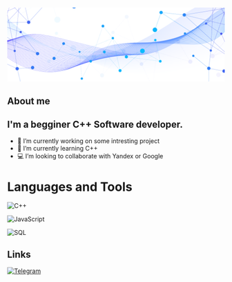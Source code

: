 
[![header](https://github.com/userlogout/userlogout/blob/main/assests/png.png)](https://repos.21-school.ru/chmackey)


## About me
## I'm a begginer C++ Software developer.
- 🔭 I’m currently working on some intresting project
- 🌱 I’m currently learning C++
- 💻 I’m looking to collaborate with Yandex or Google

# Languages and Tools
![C++](https://img.shields.io/badge/C++-090909?style=for-the-badge&logo=C%2b%2b&logoColor=6296CC)

![JavaScript](https://img.shields.io/badge/-JavaScript-090909?style=for-the-badge&logo=JavaScript&logoColor=E9D54D)

![SQL](https://img.shields.io/badge/-Sql-090909?style=for-the-badge&logo=mysql&logoColor=00648B)


## Links

[![Telegram](https://img.shields.io/badge/-Telegram-090909?style=for-the-badge&logo=telegram&logoColor=27A0D9)](https://t.me/userlog)
